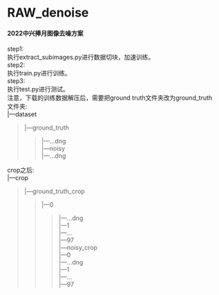 # RAW_denoise

#### 2022中兴捧月图像去噪方案    
step1:    
执行extract_subimages.py进行数据切块，加速训练。    
step2:    
执行train.py进行训练。    
step3:    
执行test.py进行测试。    
注意，下载的训练数据解压后，需要把ground truth文件夹改为ground_truth    
文件夹:    
|—dataset    
>|—ground_truth    
>>|—...dng    
>|—noisy       
>>|—...dng     
    
crop之后:    
|—crop    
>|—ground_truth_crop    
>>|—0    
>>>|—...dng    
>>|—1    
>>|—...    
>>|—97    
>|—noisy_crop    
>>|—0    
>>>|—...dng    
>>|—1    
>>|—...    
>>|—97    
 

